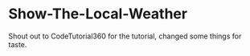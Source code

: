 # Show-The-Local-Weather
Shout out to CodeTutorial360 for the tutorial, changed some things for taste.
